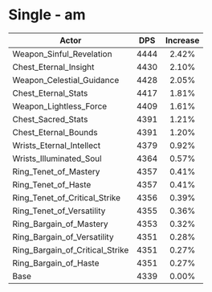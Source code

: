 # Single - am
| Actor | DPS | Increase |
|---|:---:|:---:|
|Weapon_Sinful_Revelation|4444|2.42%|
|Chest_Eternal_Insight|4430|2.10%|
|Weapon_Celestial_Guidance|4428|2.05%|
|Chest_Eternal_Stats|4417|1.81%|
|Weapon_Lightless_Force|4409|1.61%|
|Chest_Sacred_Stats|4391|1.21%|
|Chest_Eternal_Bounds|4391|1.20%|
|Wrists_Eternal_Intellect|4379|0.92%|
|Wrists_Illuminated_Soul|4364|0.57%|
|Ring_Tenet_of_Mastery|4357|0.41%|
|Ring_Tenet_of_Haste|4357|0.41%|
|Ring_Tenet_of_Critical_Strike|4356|0.39%|
|Ring_Tenet_of_Versatility|4355|0.36%|
|Ring_Bargain_of_Mastery|4353|0.32%|
|Ring_Bargain_of_Versatility|4351|0.28%|
|Ring_Bargain_of_Critical_Strike|4351|0.27%|
|Ring_Bargain_of_Haste|4351|0.27%|
|Base|4339|0.00%|
